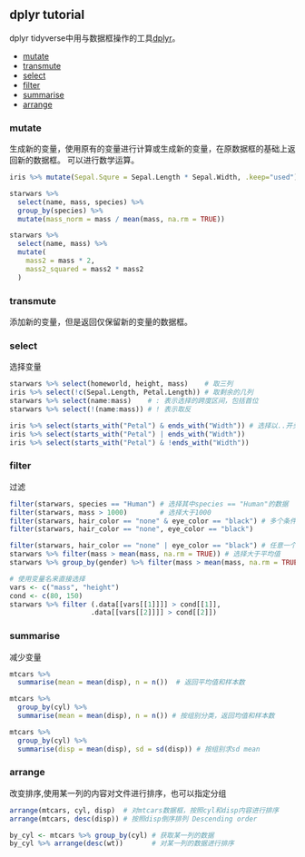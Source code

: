 ## dplyr tutorial
 dplyr
tidyverse中用与数据框操作的工具[dplyr](!https://dplyr.tidyverse.org/articles/dplyr.html)。
* [mutate](#mutate)  
* [transmute](#transmute)
* [select](#select)
* [filter](#filter)
* [summarise](#summarise)
* [arrange](#arrange) 


### mutate
生成新的变量，使用原有的变量进行计算或生成新的变量，在原数据框的基础上返回新的数据框。
可以进行数学运算。

```r
iris %>% mutate(Sepal.Squre = Sepal.Length * Sepal.Width, .keep="used") %>% head()

starwars %>%
  select(name, mass, species) %>%
  group_by(species) %>%
  mutate(mass_norm = mass / mean(mass, na.rm = TRUE))

starwars %>%
  select(name, mass) %>%
  mutate(
    mass2 = mass * 2,
    mass2_squared = mass2 * mass2
  )

```

### transmute
添加新的变量，但是返回仅保留新的变量的数据框。
### select
选择变量

```r
starwars %>% select(homeworld, height, mass)    # 取三列
iris %>% select(!c(Sepal.Length, Petal.Length)) # 取剩余的几列
starwars %>% select(name:mass)    # : 表示选择的跨度区间，包括首位
starwars %>% select(!(name:mass)) # ! 表示取反

iris %>% select(starts_with("Petal") & ends_with("Width")) # 选择以..开头和以..结尾的列
iris %>% select(starts_with("Petal") | ends_with("Width"))
iris %>% select(starts_with("Petal") & !ends_with("Width"))
```
### filter
过滤
```r
filter(starwars, species == "Human") # 选择其中species == "Human"的数据
filter(starwars, mass > 1000)        # 选择大于1000
filter(starwars, hair_color == "none" & eye_color == "black") # 多个条件
filter(starwars, hair_color == "none", eye_color == "black")

filter(starwars, hair_color == "none" | eye_color == "black") # 任意一个条件
starwars %>% filter(mass > mean(mass, na.rm = TRUE)) # 选择大于平均值
starwars %>% group_by(gender) %>% filter(mass > mean(mass, na.rm = TRUE)) # 选择大于特定类别平均值的列

# 使用变量名来直接选择
vars <- c("mass", "height")
cond <- c(80, 150)
starwars %>% filter (.data[[vars[[1]]]] > cond[[1]],
                    .data[[vars[[2]]]] > cond[[2]])

```

### summarise
减少变量

```r
mtcars %>%
  summarise(mean = mean(disp), n = n())  # 返回平均值和样本数

mtcars %>%
  group_by(cyl) %>%
  summarise(mean = mean(disp), n = n()) # 按组别分类，返回均值和样本数

mtcars %>%
  group_by(cyl) %>%
  summarise(disp = mean(disp), sd = sd(disp)) # 按组别求sd mean

```
### arrange
改变排序,使用某一列的内容对文件进行排序，也可以指定分组
```r
arrange(mtcars, cyl, disp)  # 对mtcars数据框，按照cyl和disp内容进行排序
arrange(mtcars, desc(disp)) # 按照disp倒序排列 Descending order

by_cyl <- mtcars %>% group_by(cyl) # 获取某一列的数据
by_cyl %>% arrange(desc(wt))       # 对某一列的数据进行排序
```
